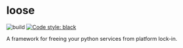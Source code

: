 # loose
![build](https://github.com/adam-squared/loose/workflows/build/badge.svg)
[![Code style: black](https://img.shields.io/badge/code%20style-black-000000.svg)](https://github.com/psf/black)

A framework for freeing your python services from platform lock-in.